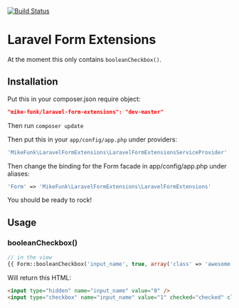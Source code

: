 [![Build Status](https://secure.travis-ci.org/mikedfunk/laravel-form-extensions.png?branch=master)](http://travis-ci.org/mikedfunk/laravel-form-extensions)

# Laravel Form Extensions

At the moment this only contains ```booleanCheckbox()```.

## Installation

Put this in your composer.json require object:

```json
"mike-funk/laravel-form-extensions": "dev-master"
```

Then run ```composer update```

Then put this in your ```app/config/app.php``` under providers:

```php
'MikeFunk\LaravelFormExtensions\LaravelFormExtensionsServiceProvider'
```

Then change the binding for the Form facade in app/config/app.php under aliases:

```php
'Form' => 'MikeFunk\LaravelFormExtensions\LaravelFormExtensions'
```

You should be ready to rock!

## Usage

### booleanCheckbox()

```php
// in the view
{{ Form::booleanCheckbox('input_name', true, array('class' => 'awesome')) }}
```

Will return this HTML:
```html
<input type="hidden" name="input_name" value="0" />
<input type="checkbox" name="input_name" value="1" checked="checked" class="awesome" />
```
